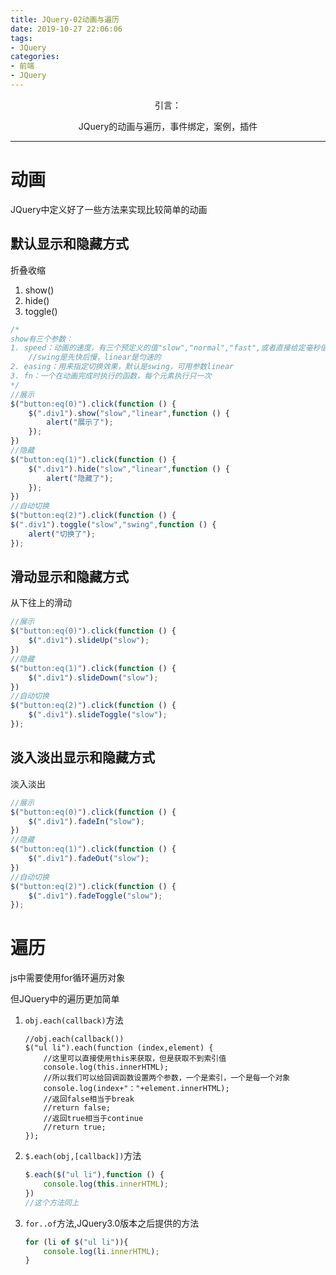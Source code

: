 ```yaml
---
title: JQuery-02动画与遍历
date: 2019-10-27 22:06:06
tags: 
- JQuery
categories: 
- 前端
- JQuery
---
```


<center>
引言：

JQuery的动画与遍历，事件绑定，案例，插件
</center>

<!--more-->

-----

# 动画
JQuery中定义好了一些方法来实现比较简单的动画

## 默认显示和隐藏方式
折叠收缩

1. show()
2. hide()
3. toggle()
```js
/*
show有三个参数：
1. speed：动画的速度，有三个预定义的值"slow","normal","fast",或者直接给定毫秒值
    //swing是先快后慢，linear是匀速的
2. easing：用来指定切换效果，默认是swing，可用参数linear
3. fn：一个在动画完成时执行的函数，每个元素执行只一次
*/
//展示
$("button:eq(0)").click(function () {
    $(".div1").show("slow","linear",function () {
        alert("展示了");
    });
})
//隐藏
$("button:eq(1)").click(function () {
    $(".div1").hide("slow","linear",function () {
        alert("隐藏了");
    });
})
//自动切换
$("button:eq(2)").click(function () {
$(".div1").toggle("slow","swing",function () {
    alert("切换了");
});
```

## 滑动显示和隐藏方式
从下往上的滑动
```js
//展示
$("button:eq(0)").click(function () {
    $(".div1").slideUp("slow");
})
//隐藏
$("button:eq(1)").click(function () {
    $(".div1").slideDown("slow");
})
//自动切换
$("button:eq(2)").click(function () {
    $(".div1").slideToggle("slow");
});
```

## 淡入淡出显示和隐藏方式
淡入淡出
```js
//展示
$("button:eq(0)").click(function () {
    $(".div1").fadeIn("slow");
})
//隐藏
$("button:eq(1)").click(function () {
    $(".div1").fadeOut("slow");
})
//自动切换
$("button:eq(2)").click(function () {
    $(".div1").fadeToggle("slow");
});
```

# 遍历
js中需要使用for循环遍历对象

但JQuery中的遍历更加简单
1. `obj.each(callback)`方法
    ```
    //obj.each(callback())
    $("ul li").each(function (index,element) {
        //这里可以直接使用this来获取，但是获取不到索引值
        console.log(this.innerHTML);
        //所以我们可以给回调函数设置两个参数，一个是索引，一个是每一个对象
        console.log(index+"："+element.innerHTML);
        //返回false相当于break
        //return false;
        //返回true相当于continue
        //return true;
    });
    ```
2. `$.each(obj,[callback])`方法
    ```js
    $.each($("ul li"),function () {
        console.log(this.innerHTML);
    })
    //这个方法同上
    ```
3. `for..of`方法,JQuery3.0版本之后提供的方法
    ```js
    for (li of $("ul li")){
        console.log(li.innerHTML);
    }
    ```

